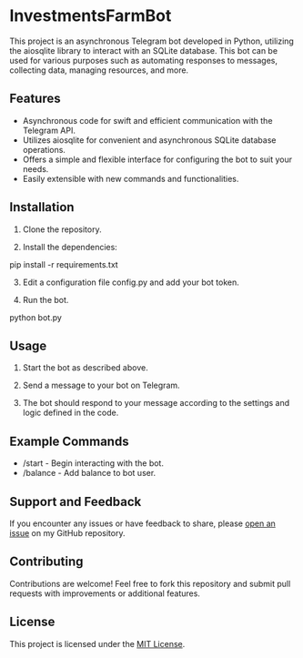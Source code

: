 # InvestmentsFarmBot

This project is an asynchronous Telegram bot developed in Python, utilizing the aiosqlite library to interact with an SQLite database. This bot can be used for various purposes such as automating responses to messages, collecting data, managing resources, and more.

## Features

- Asynchronous code for swift and efficient communication with the Telegram API.
- Utilizes aiosqlite for convenient and asynchronous SQLite database operations.
- Offers a simple and flexible interface for configuring the bot to suit your needs.
- Easily extensible with new commands and functionalities.

## Installation

1. Clone the repository.

2. Install the dependencies:

pip install -r requirements.txt

3. Edit a configuration file config.py and add your bot token.

4. Run the bot.

python bot.py

## Usage
1. Start the bot as described above.

2. Send a message to your bot on Telegram.

3. The bot should respond to your message according to the settings and logic defined in the code.

## Example Commands
- /start - Begin interacting with the bot.
- /balance - Add balance to bot user.

## Support and Feedback

If you encounter any issues or have feedback to share, please [open an issue](https://github.com/troubleShooter239/InvestmentsFarmBot/issues) on my GitHub repository.

## Contributing

Contributions are welcome! Feel free to fork this repository and submit pull requests with improvements or additional features.

## License
This project is licensed under the [MIT License](LICENSE).
